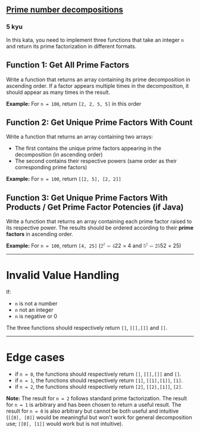 <h2><a href=https://www.codewars.com/kata/53c93982689f84e321000d62/train/javascript target="_blank">Prime number decompositions</a></h2><h3>5 kyu</h3><p>In this kata, you need to implement three functions that take an integer <code>n</code> and return its prime factorization in different formats.</p><h2 id="function-1-get-all-prime-factors">Function 1: Get All Prime Factors</h2><p>Write a function that returns an array containing its prime decomposition in ascending order. If a factor appears multiple times in the decomposition, it should appear as many times in the result.</p><p><strong>Example:</strong> For <code>n = 100</code>, return <code>[2, 2, 5, 5]</code> in this order</p><h2 id="function-2-get-unique-prime-factors-with-count">Function 2: Get Unique Prime Factors With Count</h2><p>Write a function that returns an array containing two arrays:</p><ul><li>The first contains the unique prime factors appearing in the decomposition (in ascending order)</li><li>The second contains their respective powers (same order as their corresponding prime factors)</li></ul><p><strong>Example:</strong> For <code>n = 100</code>, return <code>[[2, 5], [2, 2]]</code></p><h2 id="function-3-get-unique-prime-factors-with-products--get-prime-factor-potencies-if-java">Function 3: Get Unique Prime Factors With Products / Get Prime Factor Potencies (if Java)</h2><p>Write a function that returns an array containing each prime factor raised to its respective power. The results should be ordered according to their <strong>prime factors</strong> in ascending order.</p><p><strong>Example:</strong> For <code>n = 100</code>, return <code>[4, 25]</code> (<span class="katex"><span class="katex-mathml"><math xmlns="http://www.w3.org/1998/Math/MathML"><mrow><msup><mn>2</mn><mn>2</mn></msup><mo>=</mo><mn>4</mn></mrow> 2^2 = 4</math></span><span aria-hidden="true" class="katex-html"><span class="base"><span style="height:0.8141em;" class="strut"></span><span class="mord"><span class="mord">2</span><span class="msupsub"><span class="vlist-t"><span class="vlist-r"><span style="height:0.8141em;" class="vlist"><span style="top:-3.063em;margin-right:0.05em;"><span style="height:2.7em;" class="pstrut"></span><span class="sizing reset-size6 size3 mtight"><span class="mord mtight">2</span></span></span></span></span></span></span></span><span style="margin-right:0.2778em;" class="mspace"></span><span class="mrel">=</span><span style="margin-right:0.2778em;" class="mspace"></span></span><span class="base"><span style="height:0.6444em;" class="strut"></span><span class="mord">4</span></span></span></span> and <span class="katex"><span class="katex-mathml"><math xmlns="http://www.w3.org/1998/Math/MathML"><mrow><msup><mn>5</mn><mn>2</mn></msup><mo>=</mo><mn>25</mn></mrow>5^2 = 25</math></span><span aria-hidden="true" class="katex-html"><span class="base"><span style="height:0.8141em;" class="strut"></span><span class="mord"><span class="mord">5</span><span class="msupsub"><span class="vlist-t"><span class="vlist-r"><span style="height:0.8141em;" class="vlist"><span style="top:-3.063em;margin-right:0.05em;"><span style="height:2.7em;" class="pstrut"></span><span class="sizing reset-size6 size3 mtight"><span class="mord mtight">2</span></span></span></span></span></span></span></span><span style="margin-right:0.2778em;" class="mspace"></span><span class="mrel">=</span><span style="margin-right:0.2778em;" class="mspace"></span></span><span class="base"><span style="height:0.6444em;" class="strut"></span><span class="mord">25</span></span></span></span>)</p><hr><h1 id="invalid-value-handling">Invalid Value Handling</h1><p>If:</p><ul><li><code>n</code> is not a number</li><li><code>n</code> not an integer </li><li><code>n</code> is negative or 0</li></ul><p>The three functions should respectively return <code>[]</code>,  <code>[[],[]]</code> and <code>[]</code>. </p><hr><h1 id="edge-cases">Edge cases</h1><ul><li>if <code>n = 0</code>, the functions should respectively return <code>[]</code>, <code>[[],[]]</code> and  <code>[]</code>.</li><li>if <code>n = 1</code>, the functions should respectively return <code>[1]</code>, <code>[[1],[1]]</code>, <code>[1]</code>.</li><li>if <code>n = 2</code>, the functions should respectively return <code>[2]</code>, <code>[[2],[1]]</code>, <code>[2]</code>.</li></ul><p><strong>Note:</strong> The result for <code>n = 2</code> follows standard prime factorization. The result for <code>n = 1</code> is arbitrary and has been chosen to return a useful result. The result for <code>n = 0</code> is also arbitrary but cannot be both useful and intuitive (<code>[[0], [0]]</code> would be meaningful but won't work for general decomposition use; <code>[[0], [1]]</code> would work but is not intuitive).</p>